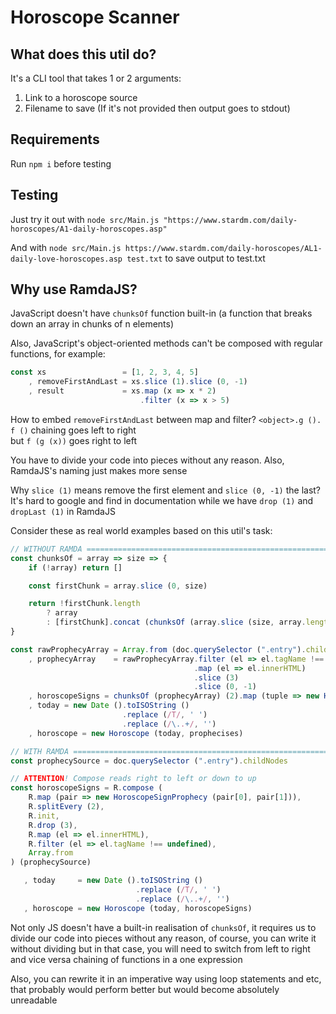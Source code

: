 # Horoscope Scanner

## What does this util do?

It's a CLI tool that takes 1 or 2 arguments:

1. Link to a horoscope source
2. Filename to save (If it's not provided then output goes to stdout)

## Requirements

Run `npm i` before testing

## Testing

Just try it out with `node src/Main.js "https://www.stardm.com/daily-horoscopes/A1-daily-horoscopes.asp"`

And with `node src/Main.js https://www.stardm.com/daily-horoscopes/AL1-daily-love-horoscopes.asp test.txt` to save output to test.txt

## Why use RamdaJS?

JavaScript doesn't have `chunksOf` function built-in (a function that breaks down an array in chunks of n elements)

Also, JavaScript's object-oriented methods can't be composed with regular functions, for example:

```javascript
const xs                 = [1, 2, 3, 4, 5]
    , removeFirstAndLast = xs.slice (1).slice (0, -1)
    , result             = xs.map (x => x * 2)
                             .filter (x => x > 5)

```

How to embed `removeFirstAndLast` between map and filter? `<object>.g (). f ()` chaining goes left to right
<br>
but `f (g (x))` goes right to left

You have to divide your code into pieces without any reason. Also, RamdaJS's naming just makes more sense

Why `slice (1)` means remove the first element and `slice (0, -1)` the last? It's hard to google and find in documentation while we have `drop (1)` and `dropLast (1)` in RamdaJS

Consider these as real world examples based on this util's task:
```javascript
// WITHOUT RAMDA ===================================================================================================
const chunksOf = array => size => {
    if (!array) return []

    const firstChunk = array.slice (0, size)

    return !firstChunk.length
        ? array
        : [firstChunk].concat (chunksOf (array.slice (size, array.length)) (size)) 
}

const rawProphecyArray = Array.from (doc.querySelector (".entry").childNodes)
    , prophecyArray    = rawProphecyArray.filter (el => el.tagName !== undefined)
                                         .map (el => el.innerHTML)
                                         .slice (3)
                                         .slice (0, -1)
    , horoscopeSigns = chunksOf (prophecyArray) (2).map (tuple => new HoroscopeSignProphecy (tuple[0], tuple[1]))
    , today = new Date ().toISOString ()
                         .replace (/T/, ' ')
                         .replace (/\..+/, '')
    , horoscope = new Horoscope (today, prophecises)

// WITH RAMDA ======================================================================================================
const prophecySource = doc.querySelector (".entry").childNodes

// ATTENTION! Compose reads right to left or down to up
const horoscopeSigns = R.compose (
    R.map (pair => new HoroscopeSignProphecy (pair[0], pair[1])),
    R.splitEvery (2),
    R.init,
    R.drop (3),
    R.map (el => el.innerHTML),
    R.filter (el => el.tagName !== undefined),
    Array.from
) (prophecySource)

   , today     = new Date ().toISOString ()
                            .replace (/T/, ' ')
                            .replace (/\..+/, '')
   , horoscope = new Horoscope (today, horoscopeSigns)
```
Not only JS doesn't have a built-in realisation of `chunksOf`, it requires us to divide our code into pieces without any reason, of course, you can write it without dividing but in that case, you will need to switch from left to right and vice versa chaining of functions in a one expression

Also, you can rewrite it in an imperative way using loop statements and etc, that probably would perform better but would become absolutely unreadable

